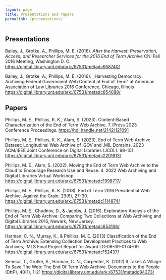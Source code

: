 ```yaml
---
layout: page
title: Presentations and Papers
permalink: /presentations/
---
```


## Presentations

Bailey, J., Grotke, A., Phillips, M. E. (2016). _After the Harvest: Preservation, Access, and Researcher Services for the 2016 End of Term Archive_ CNI Fall 2016 Meeting, Washington D. C. https://digital.library.unt.edu/ark:/67531/metadc958740/

Bailey, J., Grotke, A., Phillips, M. E. (2016). _Harvesting Democracy: Archiving Federal Government Web Content at End of Term" at American Association of Law Libraries 2016 Conference, Chicago, Illinois https://digital.library.unt.edu/ark:/67531/metadc854088/



## Papers

Phillips, M. E., Phillips, K. K., Alam, S. (2023). Content-Based Characterization of the End of Term Web Archive. 7. iPress 2023 Conference Proceedings. https://hdl.handle.net/2142/121091

Phillips, M. E., Phillips, K. K., Alam, S. (2023). End of Term Web Archive Dataset: Longitudinal Web Archive of .GOV and .MIL Domains. 2023 ACM/IEEE Joint Conference on Digital Libraries (JCDL). 98-101. https://digital.library.unt.edu/ark:/67531/metadc2201613/

Phillips, M. E., Alam, S. (2022). Moving the End of Term Web Archive to the Cloud to Encourage Research Use and Reuse. 4. 2022 Web Archiving and Digital Libraries Virtual Workshop. https://digital.library.unt.edu/ark:/67531/metadc1998717/

Phillips, M. E., Phillips, K. K. (2018). End of Term 2016 Presidential Web Archive. Against the Grain. 29(6), 27-30. https://digital.library.unt.edu/ark:/67531/metadc1114874/

Phillips, M. E., Chudnov, D., & Jacobs, J. (2016). Exploratory Analysis of the End of Term Web Archive: Comparing Two Collections at Web Archiving and Digital Libraries 2016, Newark, New Jersey. https://digital.library.unt.edu/ark:/67531/metadc854106/

Harman, C. N., Murray, K., & Phillips, M. E. (2013) Classification of the End of Term Archive: Extending Collection Development Practices to Web Archives, IMLS Final Project Report for Award LG-06-09-0174-09. https://digital.library.unt.edu/ark:/67531/metadc152437/

Seneca, T., Grotke, A., Harman, C. N., Carpenter, K. (2012) It Takes A Village To Save The Web: The End Of Term Web Archive. Documents to the People (DttP), 40(1), 1-21 https://digital.library.unt.edu/ark:/67531/metadc84373/
